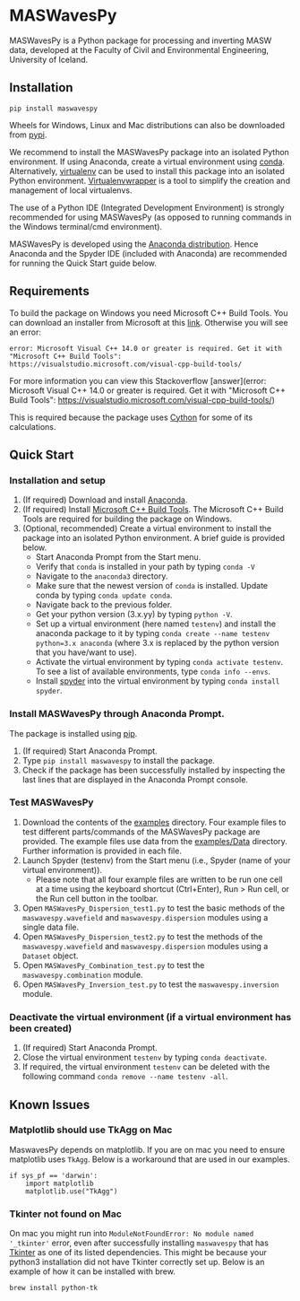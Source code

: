 # MASWavesPy

MASWavesPy is a Python package for processing and inverting MASW data, developed at the Faculty of Civil and Environmental Engineering, University of Iceland. 

## Installation

`pip install maswavespy`

Wheels for Windows, Linux and Mac distributions can also be downloaded from [pypi](https://test.pypi.org/project/maswavespytest/#files).

We recommend to install the MASWavesPy package into an isolated Python environment. If using Anaconda, create a virtual environment using [conda](https://docs.conda.io/projects/conda/en/latest/commands/create.html). Alternatively, [virtualenv](https://docs.python.org/3/library/venv.html) can be used to install this package into an isolated Python environment. [Virtualenvwrapper](https://virtualenvwrapper.readthedocs.io/en/latest/) is a tool to simplify the creation and management of local virtualenvs.

The use of a Python IDE (Integrated Development Environment) is strongly recommended for using MASWavesPy (as opposed to running commands in the Windows terminal/cmd environment). 

MASWavesPy is developed using the [Anaconda distribution](https://www.anaconda.com/). Hence Anaconda and the Spyder IDE (included with Anaconda) are recommended for running the Quick Start guide below. 

## Requirements

To build the package on Windows you need Microsoft C++ Build Tools. You can download an installer from Microsoft at this [link](https://visualstudio.microsoft.com/visual-cpp-build-tools/). Otherwise you will see an error:
```
error: Microsoft Visual C++ 14.0 or greater is required. Get it with "Microsoft C++ Build Tools": https://visualstudio.microsoft.com/visual-cpp-build-tools/
```
For more information you can view this Stackoverflow [answer](error: Microsoft Visual C++ 14.0 or greater is required. Get it with "Microsoft C++ Build Tools": https://visualstudio.microsoft.com/visual-cpp-build-tools/)

This is required because the package uses [Cython](https://cython.org/) for some of its calculations.

## Quick Start

### Installation and setup

1. (If required) Download and install [Anaconda](https://www.anaconda.com/download).
2. (If required) Install [Microsoft C++ Build Tools](https://visualstudio.microsoft.com/visual-cpp-build-tools/). The Microsoft C++ Build Tools are required for building the package on Windows.
3. (Optional, recommended) Create a virtual environment to install the package into an isolated Python environment. A brief guide is provided below.
   - Start Anaconda Prompt from the Start menu.
   - Verify that `conda` is installed in your path by typing `conda -V`
   - Navigate to the `anaconda3` directory.
   - Make sure that the newest version of `conda` is installed. Update conda by typing `conda update conda`.
   - Navigate back to the previous folder.
   - Get your python version (3.x.yy) by typing `python -V`.
   - Set up a virtual environment (here named `testenv`) and install the anaconda package to it by typing `conda create --name testenv python=3.x anaconda` (where 3.x is replaced by the python version that you have/want to use).
   - Activate the virtual environment by typing `conda activate testenv`. To see a list of available environments, type `conda info --envs`.
   - Install [spyder](https://www.spyder-ide.org/) into the virtual environment by typing `conda install spyder`.

### Install MASWavesPy through Anaconda Prompt. 

The package is installed using [pip](https://pip.pypa.io/en/stable/).
1. (If required) Start Anaconda Prompt.
2. Type `pip install maswavespy` to install the package.
3. Check if the package has been successfully installed by inspecting the last lines that are displayed in the Anaconda Prompt console.

### Test MASWavesPy

1. Download the contents of the [examples](https://github.com/Mazvel/maswavespytest/tree/main/examples) directory. Four example files to test different parts/commands of the MASWavesPy package are provided. The example files use data from the [examples/Data](https://github.com/Mazvel/maswavespytest/tree/main/examples/Data) directory. Further information is provided in each file. 
2. Launch Spyder (testenv) from the Start menu (i.e., Spyder (name of your virtual environment)).
   - Please note that all four example files are written to be run one cell at a time using the keyboard shortcut (Ctrl+Enter), Run > Run cell, or the Run cell button in the toolbar.
3. Open `MASWavesPy_Dispersion_test1.py` to test the basic methods of the `maswavespy.wavefield` and `maswavespy.dispersion` modules using a single data file.
4. Open `MASWavesPy_Dispersion_test2.py` to test the methods of the `maswavespy.wavefield` and `maswavespy.dispersion` modules using a `Dataset` object.
5. Open `MASWavesPy_Combination_test.py` to test the `maswavespy.combination` module.
6. Open `MASWavesPy_Inversion_test.py` to test the `maswavespy.inversion` module.

### Deactivate the virtual environment (if a virtual environment has been created)

1. (If required) Start Anaconda Prompt.
2. Close the virtual environment `testenv` by typing `conda deactivate`.
3. If required, the virtual environment `testenv` can be deleted with the following command `conda remove --name testenv -all`.

## Known Issues

### Matplotlib should use TkAgg on Mac

MaswavesPy depends on matplotlib. If you are on mac you need to ensure matplotlib uses `TkAgg`. Below is a workaround that are used in our examples.

```
if sys_pf == 'darwin':
    import matplotlib
    matplotlib.use("TkAgg")
```

### Tkinter not found on Mac 

On mac you might run into `ModuleNotFoundError: No module named '_tkinter'` error, even after successfully installing `maswavespy` that has [Tkinter](https://docs.python.org/3/library/tkinter.html) as one of its listed dependencies. This might be because your python3 installation did not have Tkinter correctly set up. Below is an example of how it can be installed with brew.

`brew install python-tk`
